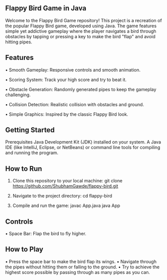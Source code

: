 ## Flappy Bird Game in Java
Welcome to the Flappy Bird Game repository! This project is a recreation of the popular Flappy Bird game, developed using Java. The game features simple yet addictive gameplay where the player navigates a bird through obstacles by tapping or pressing a key to make the bird "flap" and avoid hitting pipes.

## Features
• Smooth Gameplay: Responsive controls and smooth animation.

• Scoring System: Track your high score and try to beat it.

• Obstacle Generation: Randomly generated pipes to keep the gameplay challenging.

• Collision Detection: Realistic collision with obstacles and ground.

• Simple Graphics: Inspired by the classic Flappy Bird look.


## Getting Started
Prerequisites
Java Development Kit (JDK) installed on your system.
A Java IDE (like IntelliJ, Eclipse, or NetBeans) or command line tools for compiling and running the program.

## How to Run

1. Clone this repository to your local machine:
 git clone https://github.com/ShubhamGawde/flappy-bird.git

2. Navigate to the project directory:
 cd flappy-bird

3. Compile and run the game:
 javac App.java
 java App

## Controls
• Space Bar: Flap the bird to fly higher.

## How to Play
• Press the space bar to make the bird flap its wings.
• Navigate through the pipes without hitting them or falling to the ground.
• Try to achieve the highest score possible by passing through as many pipes as you can.


